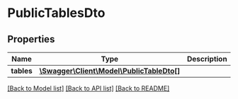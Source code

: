 # PublicTablesDto

## Properties
Name | Type | Description | Notes
------------ | ------------- | ------------- | -------------
**tables** | [**\Swagger\Client\Model\PublicTableDto[]**](PublicTableDto.md) |  | 

[[Back to Model list]](../../README.md#documentation-for-models) [[Back to API list]](../../README.md#documentation-for-api-endpoints) [[Back to README]](../../README.md)

